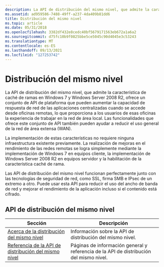 ```yaml
---
description: La API de distribución del mismo nivel, que admite la característica de caché de ramas en Windows 7 y Windows Server 2008 R2, ofrece un conjunto de API de plataforma que pueden aumentar la capacidad de respuesta de red de las aplicaciones centralizadas cuando se accede desde oficinas remotas, lo que proporciona a los usuarios de esas oficinas la experiencia de trabajar en la red de área local. Las funcionalidades que ofrece este conjunto de API también pueden ayudar a reducir el uso general de la red de área extensa (WAN).
ms.assetid: ad959586-7488-49ff-a237-4da409b81dd6
title: Distribución del mismo nivel
ms.topic: article
ms.date: 05/31/2018
ms.openlocfilehash: 3382df432e8cedc40bf5679171563eb672a1a6a2
ms.sourcegitcommit: d75fc10b9f0825bbe5ce5045c90d4045e3c53243
ms.translationtype: MT
ms.contentlocale: es-ES
ms.lasthandoff: 09/13/2021
ms.locfileid: "127253742"
---
```

# <a name="peer-distribution"></a>Distribución del mismo nivel

La API de distribución del mismo nivel, que admite la característica de caché de ramas en Windows 7 y Windows Server 2008 R2, ofrece un conjunto de API de plataforma que pueden aumentar la capacidad de respuesta de red de las aplicaciones centralizadas cuando se accede desde oficinas remotas, lo que proporciona a los usuarios de esas oficinas la experiencia de trabajar en la red de área local. Las funcionalidades que ofrece este conjunto de API también pueden ayudar a reducir el uso general de la red de área extensa (WAN).

La implementación de estas características no requiere ninguna infraestructura existente previamente. La realización de mejoras en el rendimiento de las redes remotas se logra simplemente mediante la implementación de Windows 7 en equipos cliente, la implementación de Windows Server 2008 R2 en equipos servidor y la habilitación de la característica caché de rama.

Las API de distribución del mismo nivel funcionan perfectamente junto con las tecnologías de seguridad de red, como SSL, firma SMB e IPsec de un extremo a otro. Puede usar esta API para reducir el uso del ancho de banda de red y mejorar el rendimiento de la aplicación incluso si el contenido está cifrado.

## <a name="peer-distribution-api"></a>API de distribución del mismo nivel



| Sección                                                                | Descripción                                                 |
|------------------------------------------------------------------------|-------------------------------------------------------------|
| [Acerca de la distribución del mismo nivel](about-peer-distribution.md)                 | Información sobre la API de distribución del mismo nivel.                |
| [Referencia de la API de distribución del mismo nivel](peer-distribution-api-reference.md) | Páginas de información general y referencia de la API de distribución del mismo nivel. |



 

 

 



